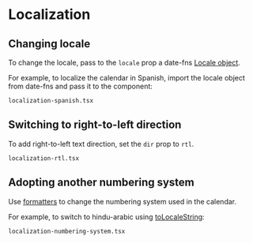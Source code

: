 # Localization

## Changing locale

To change the locale, pass to the `locale` prop a date-fns [Locale object](http://date-fns.org/docs/Locale).

For example, to localize the calendar in Spanish, import the locale object from date-fns and pass it to the component:

```include
localization-spanish.tsx
```

## Switching to right-to-left direction

To add right-to-left text direction, set the `dir` prop to `rtl`.

```include
localization-rtl.tsx
```

## Adopting another numbering system

Use [formatters](formatters) to change the numbering system used in the calendar.

For example, to switch to hindu-arabic using [toLocaleString](https://developer.mozilla.org/en/docs/Web/JavaScript/Reference/Global_Objects/Date/toLocaleString):

```include
localization-numbering-system.tsx
```
